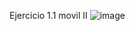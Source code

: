 Ejercicio 1.1  movil II
![image](https://github.com/user-attachments/assets/82ae429d-dfea-4f40-8925-5d6083c70db9)
